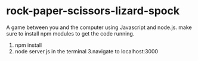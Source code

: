 # rock-paper-scissors-lizard-spock
A game between you and the computer using Javascript and node.js.
make sure to install npm modules to get the code running.
1. npm install
2. node server.js in the terminal
3.navigate to localhost:3000

